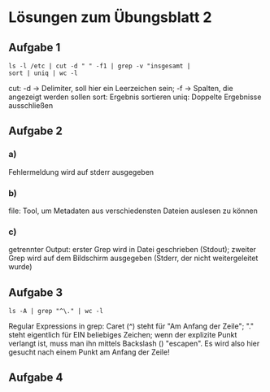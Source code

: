 # Lösungen zum Übungsblatt 2

## Aufgabe 1
    ls -l /etc | cut -d " " -f1 | grep -v "insgesamt |
    sort | uniq | wc -l

cut: -d -> Delimiter, soll hier ein Leerzeichen sein;
    -f -> Spalten, die angezeigt werden sollen
sort: Ergebnis sortieren
uniq: Doppelte Ergebnisse ausschließen

## Aufgabe 2

### a)
Fehlermeldung wird auf stderr ausgegeben

### b)
file: Tool, um Metadaten aus verschiedensten Dateien auslesen zu können

### c)
getrennter Output: erster Grep wird in Datei geschrieben (Stdout); zweiter Grep wird auf dem Bildschirm ausgegeben (Stderr, der nicht weitergeleitet wurde)

## Aufgabe 3
    ls -A | grep "^\." | wc -l

Regular Expressions in grep: Caret (^) steht für "Am Anfang der Zeile"; "." steht eigentlich für EIN beliebiges Zeichen; wenn der explizite Punkt verlangt ist, muss man ihn mittels Backslash (\) "escapen". Es wird also hier gesucht nach einem Punkt am Anfang der Zeile!

## Aufgabe 4